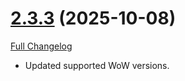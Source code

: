 # [2.3.3](https://github.com/markoleptic/EncounterPlanner/tree/2.3.3) (2025-10-08)

[Full Changelog](https://github.com/markoleptic/EncounterPlanner/compare/2.3.2...2.3.3)

-   Updated supported WoW versions.
